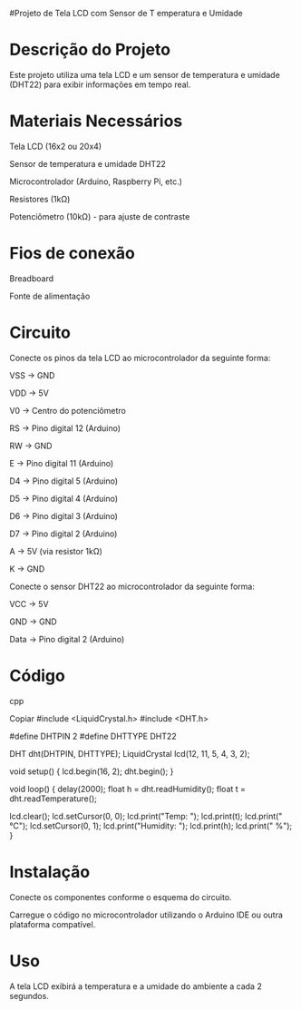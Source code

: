 #Projeto de Tela LCD com Sensor de T emperatura e Umidade

# Descrição do Projeto
Este projeto utiliza uma tela LCD e um sensor de temperatura e umidade (DHT22) para exibir informações em tempo real.

# Materiais Necessários
Tela LCD (16x2 ou 20x4)

Sensor de temperatura e umidade DHT22

Microcontrolador (Arduino, Raspberry Pi, etc.)

Resistores (1kΩ)

Potenciômetro (10kΩ) - para ajuste de contraste

# Fios de conexão

Breadboard

Fonte de alimentação

# Circuito
Conecte os pinos da tela LCD ao microcontrolador da seguinte forma:

VSS -> GND

VDD -> 5V

V0 -> Centro do potenciômetro

RS -> Pino digital 12 (Arduino)

RW -> GND

E -> Pino digital 11 (Arduino)

D4 -> Pino digital 5 (Arduino)

D5 -> Pino digital 4 (Arduino)

D6 -> Pino digital 3 (Arduino)

D7 -> Pino digital 2 (Arduino)

A -> 5V (via resistor 1kΩ)

K -> GND

Conecte o sensor DHT22 ao microcontrolador da seguinte forma:

VCC -> 5V

GND -> GND

Data -> Pino digital 2 (Arduino)

# Código
cpp

Copiar
#include <LiquidCrystal.h>
#include <DHT.h>

#define DHTPIN 2
#define DHTTYPE DHT22

DHT dht(DHTPIN, DHTTYPE);
LiquidCrystal lcd(12, 11, 5, 4, 3, 2);

void setup() {
  lcd.begin(16, 2);
  dht.begin();
}

void loop() {
  delay(2000);
  float h = dht.readHumidity();
  float t = dht.readTemperature();
  
  lcd.clear();
  lcd.setCursor(0, 0);
  lcd.print("Temp: ");
  lcd.print(t);
  lcd.print(" °C");
  lcd.setCursor(0, 1);
  lcd.print("Humidity: ");
  lcd.print(h);
  lcd.print(" %");
}

# Instalação
Conecte os componentes conforme o esquema do circuito.

Carregue o código no microcontrolador utilizando o Arduino IDE ou outra plataforma compatível.

# Uso
A tela LCD exibirá a temperatura e a umidade do ambiente a cada 2 segundos.